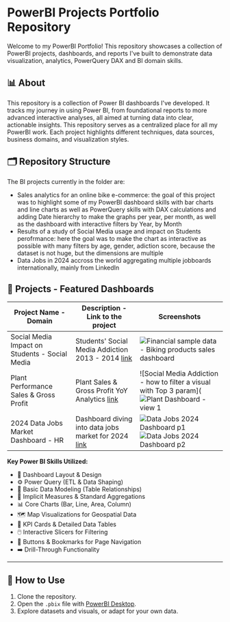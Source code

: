 # PowerBI Projects Portfolio Repository

Welcome to my PowerBI Portfolio! This repository showcases a collection of PowerBI projects, dashboards, and reports I've built to demonstrate data visualization, analytics, PowerQuery DAX and BI domain skills.

## 📊 About
This repository is a collection of Power BI dashboards I've developed. It tracks my journey in using Power BI, from foundational reports to more advanced interactive analyses, all aimed at turning data into clear, actionable insights.
This repository serves as a centralized place for all my PowerBI work. Each project highlights different techniques, data sources, business domains, and visualization styles.

## 🗂️ Repository Structure
The BI projects currently in the folder are:
- Sales analytics for an online bike e-commerce: the goal of this project was to highlight some of my PowerBI dashboard skills with bar charts and line charts as well as PowerQuery skills with DAX calculations and adding Date hierarchy to make the graphs per year, per month, as well as the dashboard with interactive filters by Year, by Month
-  Results of a study of Social Media usage and impact on Students perofrmance: here the goal was to make the chart as interactive as possible with many filters by age, gender, adiction score, because the dataset is not  huge, but the dimensions are multiple
-  Data Jobs in 2024 accross the world aggregating multiple jobboards internationally, mainly from LinkedIn


## 📁 Projects - Featured Dashboards

| Project Name - Domain                 | Description - Link to the project                  | Screenshots                                                                                            |
|---------------------------------------|----------------------------------------------------|------------------                                                                                            |
|Social Media Impact on Students - Social Media | Students' Social Media Addiction  2013 - 2014  [link](https://github.com/antoniguedes/PowerBI-projects-dashboards/blob/main/project_2_social_media_impact_on_students/README.md)                   | ![Financial sample data - Biking products sales dashboard](https://github.com/user-attachments/assets/2dec9dec-26dc-4c4c-bdf8-595567828263)|
|Plant Performance Sales & Gross Profit | Plant Sales & Gross Profit YoY Analytics [link](https://github.com/antoniguedes/PowerBI-projects-dashboards/tree/main/project_3_manufacturing_plant_sales_gross_profit/README.md)      | ![Social Media Addiction - how to filter a visual with Top 3 param](![Plant Dashboard - view 1](https://github.com/user-attachments/assets/531a485c-3c7b-460c-a7a7-16fcf0ee4454) |                  |       |                        | ![Social Media Addiction - DAX measure](https://github.com/user-attachments/assets/b49bd6f6-1fe6-44af-a7c7-ac0a40193ab2)|
| 2024 Data Jobs Market Dashboard - HR  | Dashboard diving into data jobs market for 2024  [link](https://github.com/antoniguedes/PowerBI-projects-dashboards/blob/main/project_4_data_job_market_analysis/README.md)   | ![Data Jobs 2024 Dashboard p1](https://github.com/user-attachments/assets/131b7dbf-3876-45a5-b9be-3c794fabf83e) ![Data Jobs 2024 Dashboard p2](https://github.com/user-attachments/assets/d9f0d252-359a-4121-aeea-4807209f87ed)  |  



**Key Power BI Skills Utilized:**
* 🎨 Dashboard Layout & Design
* ⚙️ Power Query (ETL & Data Shaping)
* 🔗 Basic Data Modeling (Table Relationships)
* 🧮 Implicit Measures & Standard Aggregations
* 📊 Core Charts (Bar, Line, Area, Column)
* 🗺️ Map Visualizations for Geospatial Data
* 🔢 KPI Cards & Detailed Data Tables
* 🖱️ Interactive Slicers for Filtering
* 🔘 Buttons & Bookmarks for Page Navigation
* ➡️ Drill-Through Functionality

---

## 🚀 How to Use

1. Clone the repository.
2. Open the `.pbix` file with [PowerBI Desktop](https://powerbi.microsoft.com/desktop/).
3. Explore datasets and visuals, or adapt for your own data.
